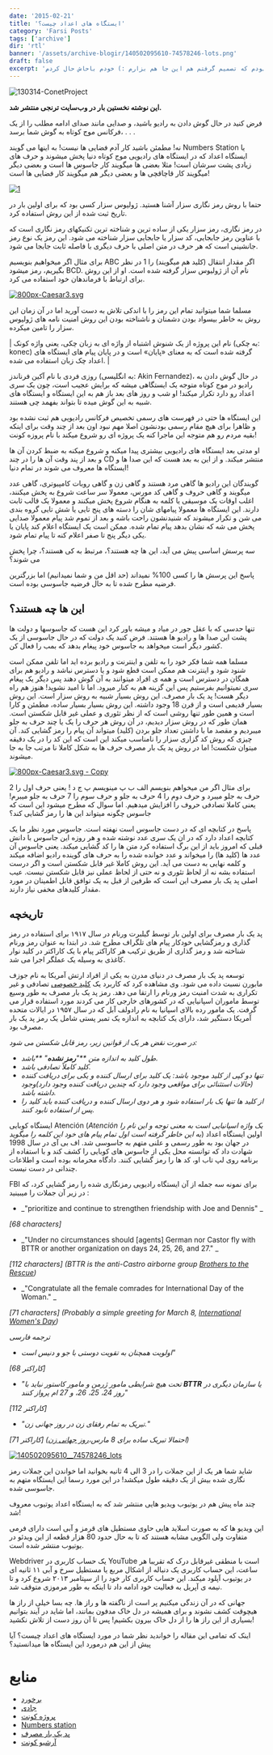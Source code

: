```yaml
---
date: '2015-02-21'
title: 'ایستگاه های اعداد چیست؟'
category: 'Farsi Posts'
tags: ['archive']
dir: 'rtl'
banner: '/assets/archive-blogir/140502095610-74578246-lots.png'
draft: false
excerpt: 'چندی پیش مقالاتی را در مورد ایستگاه های اعداد در سایت ترنجی نوشته بودم که تصمیم گرفتم هم این جا هم بزارم :) خودم باحاش حال کردم!'
---
```


![130314-ConetProject](http://toranji.ir/wp-content/uploads/2014/11/130314-ConetProject.jpg)

**این نوشته نخستین بار در وب‌سایت ترنجی منتشر شد.**

فرض کنید در حال گوش دادن به رادیو باشید، و صدایی مانند صدای ادامه مطلب را از یک فرکانس موج کوتاه به گوش شما برسد، . . .

نه! مطمئن باشید کار آدم فضایی ها نیست! به اینها می گویند Numbers Station یا ایستگاه اعداد که در ایستگاه های رادیویی موج کوتاه دنیا پخش میشوند و حرف های زیادی پشت سرشان است! مثلا بعضی ها میگویند کار جاسوس ها است و بعضی دیگر میگویند کار قاچاقچی ها و بعضی دیگر هم میگویند کار فضایی ها است!

[![1](http://toranji.ir/wp-content/uploads/2014/11/128.jpg)](http://toranji.ir/wp-content/uploads/2014/11/128.jpg)

حتما با روش رمز نگاری سزار آشنا هستید. ژولیوس سزار کسی بود که برای اولین بار در تاریخ ثبت شده از این روش استفاده کرد.

در رمز نگاری، رمز سزار یکی از ساده ترین و شناخته ترین تکنیکهای رمز نگاری است که با عناوین رمز جابجایی، کد سزار یا جابجایی سزار شناخته می شود. این رمز یک نوع رمز جانشینی است که هر حرف در متن اصلی با حرف دیگری با فاصله ثابت جابجا می شود.

برای مثال اگر میخواهیم بنویسیم ABC اگر مقدار انتقال (کلید هم میگویند) را 1 در نظر بگیریم، رمز میشود BCD. نام آن از ژولیوس سزار گرفته شده است. او از این روش برای ارتباط با فرماندهان خود استفاده می کرد.

[![800px-Caesar3.svg](http://toranji.ir/wp-content/uploads/2014/11/800px-Caesar3.svg_.png)](http://toranji.ir/wp-content/uploads/2014/11/800px-Caesar3.svg_.png)

مسلما شما میتوانید تمام این رمز را با اندکی تلاش به دست آورید اما در آن زمان این روش به خاطر بیسواد بودن دشمنان و ناشناخته بودن این روش امنیت نامه های ژولیوس سزار را تامین میکرده.

| نام این پروژه از یک شنوش اشتباه از واژه ای به زبان چکی، یعنی واژه کونک (به چکی: konec) گرفته شده است که به معنای «پایان» است و در پایان پیام‌ های ایستگاه‌ های اعداد چک‌ زبان استفاده می‌ شده. |

روزی فردی با نام آکین فرناندز (به انگلیسی: Akin Fernandez)، در حال گوش دادن به رادیو در موج کوتاه متوجه یک ایستگاهی میشه که برایش عجیب است، چون یک سری اعداد رو دارد تکرار میکند! او شب و روز های بعد باز هم به این ایستگاه و ایستگاه های شبیه به این گوش میده تا بتواند بفهمد چی هستند.

این ایستگاه ها حتی در فهرست های رسمی تخصیص فرکانس رادیویی هم ثبت نشده بود و ظاهرا برای هیچ مقام رسمی بودنشون اصلا مهم نبود اون بعد از چند وقت برای اینکه بقیه مردم رو هم متوجه این ماجرا کنه یک پروژه ای رو شروع میکند با نام پروزه کونت!

او مدتی بعد ایستگاه های رادیویی بیشتری پیدا میکنه و شروع میکنه به ضبط کردن آن ها و بعد از پند وقت آن ها را در چند CD منتشر میکند. و از این به بعد هست که این صدا ها و ایستگاه ها معروف می شوند در تمام دنیا!

گویندگان این رادیو ها گاهی مرد هستند و گاهی زن و گاهی روبات کامپیوتری، گاهی عدد میگویند و گاهی حروف و گاهی کد مورس، معمولا سر ساعت شروع به پخش میکنند، اغلب اوقات یک موسیقی یا کلمه به هنگام شروع پخش میکنند و معمولا یک قالب ثابت دارند. این ایستگاه ها معمولا پیامهای شان را دسته های پنج تایی یا شش تایی گروه بندی می شن و تکرار میشوند که شنیدنشون راحت باشه و بعد از تموم شد پیام معمولا صدایی پخش می شه که نشان بدهد پیام تمام شده. ممکن است یک ایستگاه اعلام کند پایان یا یکی دیگر پنج تا صفر اعلام کنه تا پیام تمام شود.

سه پرسش اساسی پیش می آید، این ها چه هستند؟، مرتبط به کی هستند؟، چرا پخش می شوند؟

پاسخ این پرسش ها را کسی 100% نمیداند (حد اقل من و شما نمیدانیم) اما بزرگترین فرضیه مطرح شده تا به حال فرضیه جاسوسی بوده است.

## این ها چه هستند؟

تنها حدسی که با عقل جور در میاد و میشه باور کرد این هست که جاسوسها و دولت ها پشت این صدا ها و رادیو ها هستند. فرض کنید یک دولت که در حال جاسوسی از یک کشور دیگر است میخواهد به جاسوس خود پیغام بدهد که بمب را فعال کن.

مسلما همه شما فکر خود را به تلفن و اینترنت و رادیو برده اید اما تلفن ممکن است شنود شود و اینترنت هم ممکن است قطع شود و یا دسترس نباشد و رادیو هم برای همگان در دسترس است و همه ی افراد میتوانند به آن گوش دهند پس دیگر یک پیغام سری نمیتوانیم بفرستیم پس این گزینه هم به کنار میرود. اما نا امید نشوید! هنوز هم راه دیگر هست! پد یک بار مصرف. این روش بسیار شبیه به روش سزار است. این روش بسیار قدیمی است و از قرن 18 وجود داشته. این روش بسیار بسیار ساده، مطمئن و کارا است و همین طور تنها روشی است که از نظر تئوری و عملی غیر قابل شکستن است. همان طور که در روش سزار دیدیم، در آن روش هر حرف را یک یا چند حرف به جلو میبردیم و مقصد ما با داشتن تعداد جلو بردن (کلید) میتواند آن پیام را رمز گشایی کند. آن چیزی که روش کد گزاری سزار را نامناسب میکند این است که این کد را در یک دقیقه میتوان شکست! اما در روش پد یک بار مصرف حرف ها به شکل کاملا نا مرتب جا به جا میشوند.

[![800px-Caesar3.svg - Copy](http://toranji.ir/wp-content/uploads/2014/11/800px-Caesar3.svg-Copy.png)](http://toranji.ir/wp-content/uploads/2014/11/800px-Caesar3.svg-Copy.png)

برای مثال اگر من میخواهم بنویسم الف ب پ مینویسم پ ج د ! یعنی حرف اول را 2 حرف به جلو میبرد و حرف دوم را 4 حرف به جلو و حرف سوم را 7 حرف به جلو میبرم! یعنی کاملا تصادفی حروف را افزایش میدهیم. اما سوال که مطرح میشود این است که جاسوس چگونه میتواند این ها را رمز گشایی کند؟

پاسخ در کتابچه ای که در دست جاسوس است نهفته است. جاسوس مورد نظر ما یک کتابچه اعداد دارد که در ان یک سری عدد نوشته شده و هر روزه این جاسوس با دانش قبلی که امروز باید از این برگ استفاده کرد متن ها را کد گشایی میکند. یعنی جاسوس آن عدد ها (کلید ها) را میخواند و عدد خوانده شده را به حرف های گوینده رادیو اضافه میکند و کلمه نهایی به دست می آید. این روش کاملا غیر قابل شکستن است و اگر درست استفاده بشه نه از لحاظ تئوری و نه حتی از لحاظ عملی نیز قابل شکستن نیست. عیب اصلی پد یک‌ بار مصرف این است که طرفین از قبل به یک توافق قابل اطمینان در مورد مقدار کلیدهای مخفی نیاز دارند.

## تاریخچه

پد یک ‌بار مصرف برای اولین بار توسط گیلبرت ورنام در سال ۱۹۱۷ برای استفاده در رمز گذاری و رمزگشایی خودکار پیام‌ های تلگراف مطرح شد. در ابتدا به عنوان رمز ورنام شناخته شد و رمز گذاری از طریق ترکیب هر کاراکتر پیام با یک کاراکتر در کلید نوار کاغذی به وسیله یک عملگر اجرا می‌ شد.

توسعه پد یک ‌بار مصرف در دنیای مدرن به یکی از افراد ارتش آمریکا به نام جوزف مابورن نسبت داده می ‌شود. وی مشاهده کرد که کاربرد یک [کلید خصوصی](http://fa.wikipedia.org/wiki/%DA%A9%D9%84%DB%8C%D8%AF_%D8%AE%D8%B5%D9%88%D8%B5%DB%8C) تصادفی و غیر تکراری به شدت امنیت رمز ورنام را ارتقا می ‌دهد. رمز پد یک بار مصرف به طور وسیع توسط ماموران اسپانیایی که در کشورهای خارجی کار می‌ کردند مورد استفاده قرار می ‌گرفت. یک مامور رده بالای اسپانیا به نام رادولف آبل که در سال ۱۹۵۷ در ایالات متحده آمریکا دستگیر شد، دارای یک کتابچه به اندازه یک تمبر پستی شامل یک رمز پد یک ‌بار مصرف بود.

_در صورت نقض هر یک از قوانین زیر، رمز قابل شکستن می ‌شود:_

- _طول کلید به اندازه متن **"**رمز نشده**" **باشد._
- _کلید کاملاً تصادفی باشد._
- _تنها دو کپی از کلید موجود باشد: یک کلید برای ارسال ‌کننده و یکی برای دریافت ‌کننده (حالات استثنائی برای مواقعی وجود دارد که چندین دریافت کننده وجود دارد)وجود داشته باشد._
- _از کلید ها تنها یک بار استفاده شود و هر دوی ارسال ‌کننده و دریافت کننده باید کلید را پس از استفاده نابود کنند._

ایستگاه کوبایی Atención (_Atención یک واژه اسپانیایی است به معنی توجه و این نام را به این خاطر گرفته است اول تمام پیام های خود این کلمه را میگوید_) اولین ایستگاه اعداد در جهان بود به طور رسمی و علنی متهم به جاسوسی شد. اف بی آی در سال 1998 شهادت داد که توانسته محل یکی از جاسوس های کوبایی را کشف کند و با استفاده از برنامه روی لپ تاب او، کد ها را رمز گشایی کنند. دادگاه محرمانه بوده است و اطلاعات چندانی در دست نیست.

FBI برای نمونه سه جمله از آن ایستگاه رادیویی رمزنگاری شده را رمز گشایی کرد، که در زیر آن جملات را میبینید :

- _"prioritize and continue to strengthen friendship with Joe and Dennis" _

_[68 characters]_

- _"Under no circumstances should [agents] German nor Castor fly with BTTR or another organization on days 24, 25, 26, and 27." _

_[112 characters] (BTTR is the anti-Castro airborne group _[_Brothers to the Rescue_](http://en.wikipedia.org/wiki/Brothers_to_the_Rescue)_)_

- _"Congratulate all the female comrades for International Day of the Woman." _

_[71 characters] (Probably a simple greeting for March 8, _[_International Women's Day_](http://en.wikipedia.org/wiki/International_Women%27s_Day)_)_

_ترجمه فارسی_

- _اولویت همچنان به تقویت دوستی با جو و دنیس است"_

_[68 کاراکتر]_

- _"تحت هیچ شرایطی مامور ژرمن و مامور کاستور نباید با **BTTR** یا سازمان دیگری در روز 24، 25، 26، و 27 ام پرواز کنند"_

_[112 کاراکتر]_

- _"تبریک به تمام رفقای زن در روز جهانی زن."_

_[71 کاراکتر] (احتمالا تبریک ساده برای 8 مارس،_[_روز جهانی زن_](https://translate.googleusercontent.com/translate_c?depth=1&hl=fa&ie=UTF8&prev=_t&rurl=translate.google.com&sl=en&tl=fa&u=http://en.wikipedia.org/wiki/International_Women%27s_Day&usg=ALkJrhjJDc8xiNN86jfoA3h8n6XGI6dvbg)_)_

[![140502095610__74578246_lots](http://toranji.ir/wp-content/uploads/2014/11/140502095610__74578246_lots.png)](http://toranji.ir/wp-content/uploads/2014/11/140502095610__74578246_lots.png)

شاید شما هر یک از این جملات را در 3 الی 4 ثانیه بخوانید اما خواندن این جملات رمز نگاری شده بیش از یک دقیقه طول میکشد! در این مورد رسما این ایستگاه متهم به جاسوسی شده.

چند ماه پیش هم در یوتیوب ویدیو هایی منتشر شد که به ایستگاه اعداد یوتیوب معروف شد!

این ویدیو ها که به صورت اسلاید هایی حاوی مستطیل های قرمز و آبی است دارای فرمی متفاوت ولی الگویی مشابه هستند که تا به حال حدود 80 هزار قطعه از این ویدئو در یوتیوب منتشر شده است.

Webdriver یک حساب کاربری در YouTube است با منطقی غیرقابل درک که تقریبا هر ساعت، این حساب کاربری یک دنباله از اشکال مربع یا مستطیل سرخ و آبی ۱۱ ثانیه ‌ای در یوتیوب آپلود میکند. این حساب کاربری کار خود را از سپتامبر ۲۰۱۳ شروع کرد و تا نیمه ‌ی آپریل به فعالیت خود ادامه داد تا اینکه به طور مرموزی متوقف شد.

جهانی که در آن زندگی میکنیم پر است از ناگفته ها و راز ها. چه بسا خیلی از راز ها هیچوقت کشف نشوند و برای همیشه در دل خاک مدفون بمانند، اما شاید در آیند بتوانیم بسیاری از این راز ها را از دل خاک بیرون بکشیم! پس تا آن روز دست از تلاش نکشید!

اینک که تمامی این مقاله را خواندید نظر شما در مورد ایستگاه های اعداد چیست؟ آیا پیش از این هم درمورد این ایستگاه ها میدانستید؟

# منابع

- [برخورد](http://www.barkhord.net/)
- [جادی](http://jadi.net/)
- [پروژه کونت](http://fa.wikipedia.org/wiki/%D9%BE%D8%B1%D9%88%DA%98%D9%87_%DA%A9%D9%88%D9%86%D8%AA)
- [Numbers station](http://en.wikipedia.org/wiki/Numbers_station)
- [پد یک ‌بار مصرف](http://fa.wikipedia.org/wiki/%D9%BE%D8%AF_%DB%8C%DA%A9%E2%80%8C%D8%A8%D8%A7%D8%B1_%D9%85%D8%B5%D8%B1%D9%81)
- [آرشیو کونت](https://archive.org/details/ird059)
